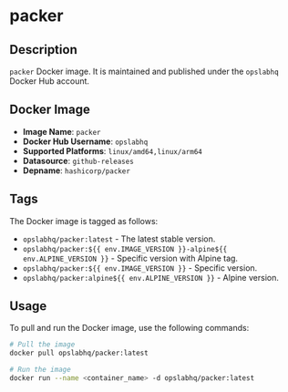 # packer

## Description

`packer` Docker image. It is maintained and published under the `opslabhq` Docker Hub account.

## Docker Image

- **Image Name**: `packer`
- **Docker Hub Username**: `opslabhq`
- **Supported Platforms**: `linux/amd64,linux/arm64`
- **Datasource**: `github-releases`
- **Depname**: `hashicorp/packer`

## Tags

The Docker image is tagged as follows:

- `opslabhq/packer:latest` - The latest stable version.
- `opslabhq/packer:${{ env.IMAGE_VERSION }}-alpine${{ env.ALPINE_VERSION }}` - Specific version with Alpine tag.
- `opslabhq/packer:${{ env.IMAGE_VERSION }}` - Specific version.
- `opslabhq/packer:alpine${{ env.ALPINE_VERSION }}` - Alpine version.

## Usage

To pull and run the Docker image, use the following commands:

```bash
# Pull the image
docker pull opslabhq/packer:latest

# Run the image
docker run --name <container_name> -d opslabhq/packer:latest
```
